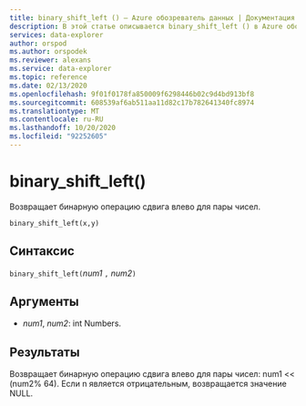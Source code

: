 ```yaml
---
title: binary_shift_left () — Azure обозреватель данных | Документация Майкрософт
description: В этой статье описывается binary_shift_left () в Azure обозреватель данных.
services: data-explorer
author: orspod
ms.author: orspodek
ms.reviewer: alexans
ms.service: data-explorer
ms.topic: reference
ms.date: 02/13/2020
ms.openlocfilehash: 9f01f0178fa850009f6298446b02c9d4bd913bf8
ms.sourcegitcommit: 608539af6ab511aa11d82c17b782641340fc8974
ms.translationtype: MT
ms.contentlocale: ru-RU
ms.lasthandoff: 10/20/2020
ms.locfileid: "92252605"
---
```

# <a name="binary_shift_left"></a>binary_shift_left()

Возвращает бинарную операцию сдвига влево для пары чисел.

```kusto
binary_shift_left(x,y)  
```

## <a name="syntax"></a>Синтаксис

`binary_shift_left(`*num1* `,` *num2*`)`

## <a name="arguments"></a>Аргументы

* *num1*, *num2*: int Numbers.

## <a name="returns"></a>Результаты

Возвращает бинарную операцию сдвига влево для пары чисел: num1 <<  (num2% 64).
Если n является отрицательным, возвращается значение NULL.